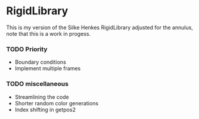 # RigidLibrary
This is my version of the Silke Henkes RigidLibrary adjusted for the annulus, note that this is a work in progess.
### TODO Priority
* Boundary conditions
* Implement multiple frames

### TODO miscellaneous
* Streamlining the code
* Shorter random color generations
* Index shifting in getpos2
